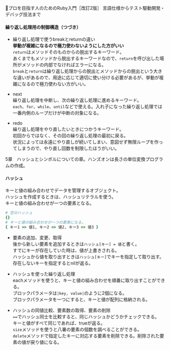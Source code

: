 
📖プロを目指す人のためのRuby入門［改訂2版］ 言語仕様からテスト駆動開発・デバッグ技法まで

#### 繰り返し処理用の制御構造（つづき）

- 繰り返し処理で使うbreakとreturnの違い  
  **挙動が複雑になるので極力使わないようにした方がいい**  
  `return`はメソッドそのものからの脱出するキーワード。  
  あくまでもメソッドから脱出するキーワードなので、`return`を呼び出した場所がメソッドの内部でなければエラーになる。  
  `break`と`return`は繰り返し処理からの脱出とメソッドからの脱出という大きな違いがあるので、用途に応じて適切に使い分ける必要があるが、挙動が複雑になるので極力使わない方がいい。

- next  
  繰り返し処理を中断し、次の繰り返し処理に進めるキーワード。  
  `each`、`for`、`while`、`until`などで使える。入れ子になった繰り返し処理では一番内側のループだけが中断の対象になる。
- redo  
  繰り返し処理をやり直したいときにつかうキーワード。  
  初回からではなく、その回の繰り返し処理の最初に戻る。  
  状況によっては永遠にやり直しが続いてしまい、意図せず無限ループを作ってしまうので、やり直し回数を制限したほうがいい。

5章　ハッシュとシンボルについての章。ハンズオンは長さの単位変換プログラムの作成。

#### ハッシュ

キーと値の組み合わせでデータを管理するオブジェクト。  
ハッシュを作成するときは、ハッシュリテラルを使う。  
キーと値の組み合わせが一つの要素となる。  
```ruby
# 空のハッシュ
{}
# キーと値の組み合わせが一つの要素になる。
{ キー1 => 値1, キー2 => 値2, キー3 => 値3 }
```
- 要素の追加、変更、取得  
  後から新しい要素を追加するときは`ハッシュ[キー] = 値`と書く。  
  すでにキーが存在していた時は、値が上書きされる。  
  ハッシュから値を取り出すときは`ハッシュ[キー]`でキーを指定して取り出す。  
  存在しないキーを指定するとnilが返る。  

- ハッシュを使った繰り返し処理  
  eachメソッドを使うと、キーと値の組み合わせを順番に取り出すことができる。  
  ブロックパラメータは`|key, value|`のように2個になる。  
  ブロックパラメータを一つにすると、キーと値が配列に格納される。  

- ハッシュの同値比較、要素数の取得、要素の削除  
  `==`でハッシュ同士を比較すると、同じハッシュかどうかチェックできる。  
  キーと値がすべて同じであれば、trueが返る。  
  `size`メソッドを使うと八署の要素の個数を調べることができる。  
  `delete`メソッドで指定したキーに対応する要素を削除できる。削除された要素の値が戻り値になる。

  
